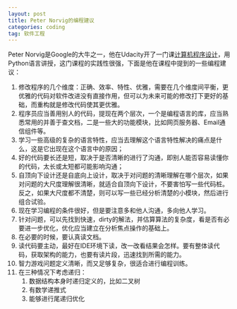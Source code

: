 ```yaml
---
layout: post
title: Peter Norvig的编程建议
categories: coding
tag: 软件工程
---
```


Peter Norvig是Google的大牛之一，他在Udacity开了一门课[计算机程序设计](https://cn.udacity.com/course/design-of-computer-programs--cs212)，用Python语言讲授，这门课程的实践性很强，下面是他在课程中提到的一些编程建议：

1. 修改程序的几个维度：正确、效率、特性、优雅，需要在几个维度间平衡，更优雅的代码对软件改进没有直接作用，但可以为未来可能的修改打下更好的基础，而重构就是修改代码使其更优雅。
2. 程序员应当善用别人的代码，提现在两个层次，一个是编程语言的库，应当熟悉常用的并善于查文档，二是一些大的功能模块，比如网页服务器、Email通信组件等。
3. 学习一些高级的复杂的语言特性，应当去理解这个语言特性解决的痛点是什么，这是它出现在这个语言中的原因；
4. 好的代码要长还是短，取决于是否清晰的进行了沟通，即别人能否容易读懂你的代码，太长或太短都可能影响沟通；
5. 自顶向下设计还是自底向上设计，取决于对问题的清晰理解在哪个层次，如果对问题的大尺度理解很清晰，就适合自顶向下设计，不要害怕写一些代码桩。反之，如果大尺度都不清楚，则可以写一些已经分析清楚的小模块，然后进行组合试验。
6. 现在学习编程的条件很好，但是要注意多和他人沟通，多向他人学习。
7. 针对问题，可以先找到快速，dirty的解法，并估算算法的复杂度，看是否有必要进一步优化，优化应当建立在分析焦点操作的基础上。
8. 在必要的时候，要认真读文档。
9. 读代码要主动，最好在IDE环境下读，改一改看结果会怎样。要有整体读代码，获取架构的能力，也要有读片段，迅速找到所需的能力。
10. 智力游戏问题定义清晰，而又足够复杂，很适合进行编程训练。
11. 在三种情况下考虑递归：
    1. 数据结构本身时递归定义的，比如二叉树
    2. 有数学递推式
    3. 能够进行尾递归优化
